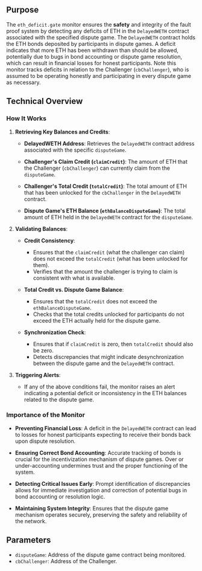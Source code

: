 ## Purpose

The `eth_deficit.gate` monitor ensures the **safety** and integrity of the fault proof system by detecting any deficits of ETH in the `DelayedWETH` contract associated with the specified dispute game. The `DelayedWETH` contract holds the ETH bonds deposited by participants in dispute games. A deficit indicates that more ETH has been withdrawn than should be allowed, potentially due to bugs in bond accounting or dispute game resolution, which can result in financial losses for honest participants. Note this monitor tracks deficits in relation to the Challenger (`cbChallenger`), who is assumed to be operating honestly and participating in every dispute game as necessary.

## Technical Overview

### How It Works

1. **Retrieving Key Balances and Credits**:

   - **DelayedWETH Address**: Retrieves the `DelayedWETH` contract address associated with the specific `disputeGame`.

   - **Challenger's Claim Credit (`claimCredit`)**: The amount of ETH that the Challenger (`cbChallenger`) can currently claim from the `disputeGame`.

   - **Challenger's Total Credit (`totalCredit`)**: The total amount of ETH that has been unlocked for the `cbChallenger` in the `DelayedWETH` contract.

   - **Dispute Game's ETH Balance (`ethBalanceDisputeGame`)**: The total amount of ETH held in the `DelayedWETH` contract for the `disputeGame`.

2. **Validating Balances**:

   - **Credit Consistency**:
     - Ensures that the `claimCredit` (what the challenger can claim) does not exceed the `totalCredit` (what has been unlocked for them).
     - Verifies that the amount the challenger is trying to claim is consistent with what is available.

   - **Total Credit vs. Dispute Game Balance**:
     - Ensures that the `totalCredit` does not exceed the `ethBalanceDisputeGame`.
     - Checks that the total credits unlocked for participants do not exceed the ETH actually held for the dispute game.

   - **Synchronization Check**:
     - Ensures that if `claimCredit` is zero, then `totalCredit` should also be zero.
     - Detects discrepancies that might indicate desynchronization between the dispute game and the `DelayedWETH` contract.

3. **Triggering Alerts**:

   - If any of the above conditions fail, the monitor raises an alert indicating a potential deficit or inconsistency in the ETH balances related to the dispute game.

### Importance of the Monitor

- **Preventing Financial Loss**: A deficit in the `DelayedWETH` contract can lead to losses for honest participants expecting to receive their bonds back upon dispute resolution.

- **Ensuring Correct Bond Accounting**: Accurate tracking of bonds is crucial for the incentivization mechanism of dispute games. Over or under-accounting undermines trust and the proper functioning of the system.

- **Detecting Critical Issues Early**: Prompt identification of discrepancies allows for immediate investigation and correction of potential bugs in bond accounting or resolution logic.

- **Maintaining System Integrity**: Ensures that the dispute game mechanism operates securely, preserving the safety and reliability of the network.

## Parameters

- `disputeGame`: Address of the dispute game contract being monitored.
- `cbChallenger`: Address of the Challenger.
